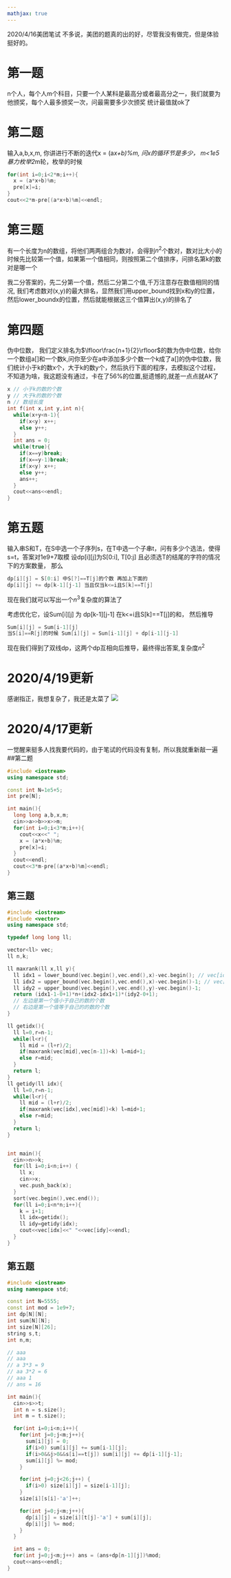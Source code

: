 ```yaml
---
mathjax: true
---
```

2020/4/16美团笔试
不多说，美团的题真的出的好，尽管我没有做完，但是体验挺好的。
# 第一题
n个人，每个人m个科目，只要一个人某科是最高分或者最高分之一，我们就要为他颁奖，每个人最多颁奖一次，问最需要多少次颁奖
统计最值就ok了
# 第二题
输入a,b,x,m, 你讲进行不断的迭代x = (a*x+b)%m, 问x的循环节是多少， m&lt;1e5
暴力枚举2*m轮，枚举的时候
<!-- more -->
```cpp
for(int i=0;i<2*m;i++){
  x = (a*x+b)%m;
  pre[x]=i;
}
cout<<2*m-pre[(a*x+b)%m]<<endl;
```
# 第三题
有一个长度为n的数组，将他们两两组合为数对，会得到$n^2$个数对，数对比大小的时候先比较第一个值，如果第一个值相同，则按照第二个值排序，问排名第k的数对是哪一个

我二分答案的，先二分第一个值，然后二分第二个值,千万注意存在数值相同的情况, 我们考虑数对(x,y)的最大排名，显然我们用upper_bound找到x和y的位置，然后lower_boundx的位置，然后就能根据这三个值算出(x,y)的排名了 
# 第四题
伪中位数， 我们定义排名为$\lfloor\frac{n+1}{2}\rfloor$的数为伪中位数，给你一个数组a[]和一个数k,问你至少在a中添加多少个数一个k成了a[]的伪中位数，我们统计小于k的数x个，大于k的数y个，然后执行下面的程序，去模拟这个过程，不知道为啥，我这题没有通过，卡在了56%的位置,挺遗憾的,就差一点点就AK了
```cpp
x // 小于k的数的个数
y // 大于k的数的个数
n // 数组长度
int f(int x,int y,int n){
  while(x+y<n-1){
    if(x<y) x++;
    else y++;
  }
  int ans = 0;
  while(true){
    if(x==y)break;
    if(x==y-1)break;
    if(x<y) x++;
    else y++;
    ans++;
  }
  cout<<ans<<endl;
}
```
# 第五题
输入串S和T，在S中选一个子序列s，在T中选一个子串t，问有多少个选法，使得s=t，答案对1e9+7取模
设dp[i][j]为S[0:i], T[0:j] 且必须选T的结尾的字符的情况下的方案数量， 那么
```cpp
dp[i][j] = S[0:i] 中S[?]==T[j]的个数 再加上下面的
dp[i][j] += dp[k-1][j-1] 当且仅当k<=i且S[k]==T[j]
```
现在我们就可以写出一个$n^3$复杂度的算法了

考虑优化它，设Sum[i][j] 为 dp[k-1][j-1] 在k&lt;=i且S[k]==T[j]的和， 然后推导
```cpp
Sum[i][j] = Sum[i-1][j] 
当S[i]==R[j]的时候 Sum[i][j] = Sun[i-1][j] + dp[i-1][j-1]
```
现在我们得到了双线dp，这两个dp互相向后推导，最终得出答案,复杂度$n^2$

# 2020/4/19更新
感谢指正，我想复杂了，我还是太菜了
![](http://q8awr187j.bkt.clouddn.com/%E7%BE%8E%E5%9B%A2%E7%AC%94%E8%AF%95dp%E6%9B%B4%E6%96%B02.png)


# 2020/4/17更新
一觉醒来挺多人找我要代码的，由于笔试的代码没有复制，所以我就重新敲一遍
##第二题
```cpp
#include <iostream>
using namespace std;

const int N=1e5+5;
int pre[N];

int main(){
  long long a,b,x,m;
  cin>>a>>b>>x>>m;
  for(int i=0;i<3*m;i++){
    cout<<x<<" ";
    x = (a*x+b)%m;
    pre[x]=i;
  }
  cout<<endl;
  cout<<3*m-pre[(a*x+b)%m]<<endl;
}
```
## 第三题
```cpp
#include <iostream>
#include <vector>
using namespace std;

typedef long long ll;

vector<ll> vec;
ll n,k;

ll maxrank(ll x,ll y){
  ll idx1 = lower_bound(vec.begin(),vec.end(),x)-vec.begin(); // vec[idx1] = x    idx1是最小的
  ll idx2 = upper_bound(vec.begin(),vec.end(),x)-vec.begin()-1; // vec[idx2] = x  idx2是最大的
  ll idy2 = upper_bound(vec.begin(),vec.end(),y)-vec.begin()-1;
  return (idx1-1-0+1)*n+(idx2-idx1+1)*(idy2-0+1);
  // 左边是第一个值小于自己的数的个数
  // 右边是第一个值等于自己的的数的个数
}

ll getidx(){
  ll l=0,r=n-1;
  while(l<r){
    ll mid = (l+r)/2;
    if(maxrank(vec[mid],vec[n-1])<k) l=mid+1;
    else r=mid;
  }
  return l;
}
ll getidy(ll idx){
  ll l=0,r=n-1;
  while(l<r){
    ll mid = (l+r)/2;
    if(maxrank(vec[idx],vec[mid])<k) l=mid+1;
    else r=mid;
  }
  return l;
}


int main(){
  cin>>n>>k;
  for(ll i=0;i<n;i++) {
    ll x;
    cin>>x;
    vec.push_back(x);
  }
  sort(vec.begin(),vec.end());
  for(ll i=0;i<n*n;i++){
    k = i+1;
    ll idx=getidx();
    ll idy=getidy(idx);
    cout<<vec[idx]<<" "<<vec[idy]<<endl;
  }
}
```
## 第五题
```cpp
#include <iostream>
using namespace std;

const int N=5555;
const int mod = 1e9+7;
int dp[N][N];
int sum[N][N];
int size[N][26];
string s,t;
int n,m;

// aaa
// aaa
// a 3*3 = 9
// aa 3*2 = 6
// aaa 1
// ans = 16

int main(){
  cin>>s>>t;
  int n = s.size();
  int m = t.size();

  for(int i=0;i<n;i++){
    for(int j=0;j<m;j++){
      sum[i][j] = 0;
      if(i>0) sum[i][j] += sum[i-1][j];
      if(i>0&&j>0&&s[i]==t[j]) sum[i][j] += dp[i-1][j-1];
      sum[i][j] %= mod;
    }

    for(int j=0;j<26;j++) {
      if(i>0) size[i][j] = size[i-1][j];
    }
    size[i][s[i]-'a']++;

    for(int j=0;j<m;j++){
      dp[i][j] = size[i][t[j]-'a'] + sum[i][j];
      dp[i][j] %= mod;
    }
  }

  int ans = 0;
  for(int j=0;j<m;j++) ans = (ans+dp[n-1][j])%mod;
  cout<<ans<<endl;
}
```
